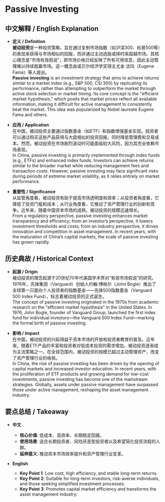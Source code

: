 # Passive Investing

## 中文解释 / English Explanation

* **定义 / Definition**  
  **被动投资**是一种投资策略，旨在通过复制市场指数（如沪深300、标普500等）的表现来获得与市场相似的回报，而非通过主动选股或择时来超越市场。其核心理念是“市场有效假说”，即市场价格已经反映了所有可用信息，因此主动管理难以持续跑赢市场。这一概念由诺贝尔经济学奖得主尤金·法玛（Eugene Fama）等人提出。  
  **Passive investing** is an investment strategy that aims to achieve returns similar to a market index (e.g., S&P 500, CSI 300) by replicating its performance, rather than attempting to outperform the market through active stock selection or market timing. Its core concept is the "efficient market hypothesis," which posits that market prices reflect all available information, making it difficult for active management to consistently beat the market. This idea was popularized by Nobel laureate Eugene Fama and others.

* **应用 / Application**  
  在中国，被动投资主要通过指数基金（如ETF）和指数增强基金实现。投资者可以通过购买这些产品获得与大盘相似的投资回报，同时降低管理费和交易成本。然而，被动投资在市场剧烈波动时可能面临较大风险，因为其完全依赖市场表现。  
  In China, passive investing is primarily implemented through index funds (e.g., ETFs) and enhanced index funds. Investors can achieve returns similar to the broader market while reducing management fees and transaction costs. However, passive investing may face significant risks during periods of extreme market volatility, as it relies entirely on market performance.

* **重要性 / Significance**  
  从监管角度看，被动投资有助于提高市场透明度和效率；从投资者角度看，它降低了投资门槛和成本；从行业角度看，它推动了资产管理行业的创新和竞争。近年来，随着中国资本市场的成熟，被动投资的规模迅速增长。  
  From a regulatory perspective, passive investing enhances market transparency and efficiency; from an investor’s perspective, it lowers investment thresholds and costs; from an industry perspective, it drives innovation and competition in asset management. In recent years, with the maturation of China’s capital markets, the scale of passive investing has grown rapidly.

## 历史典故 / Historical Context

* **起源 / Origin**  
  被动投资的理念起源于20世纪70年代美国学术界对“有效市场假说”的研究。1976年，先锋集团（Vanguard）创始人约翰·博格尔（John Bogle）推出了全球第一只面向个人投资者的指数基金——先锋500指数基金（Vanguard 500 Index Fund），标志着被动投资的正式诞生。  
  The concept of passive investing originated in the 1970s from academic research on the "efficient market hypothesis" in the United States. In 1976, John Bogle, founder of Vanguard Group, launched the first index fund for individual investors—the Vanguard 500 Index Fund—marking the formal birth of passive investing.

* **影响 / Impact**  
  在中国，被动投资的兴起得益于资本市场的开放和投资者教育的普及。近年来，随着ETF产品的丰富和投资者对低成本投资的需求增加，被动投资逐渐成为主流策略之一。在全球范围内，被动投资的规模已超过主动管理资产，改变了资产管理行业的格局。  
  In China, the rise of passive investing has been driven by the opening of capital markets and increased investor education. In recent years, with the proliferation of ETF products and growing demand for low-cost investments, passive investing has become one of the mainstream strategies. Globally, assets under passive management have surpassed those under active management, reshaping the asset management industry.

## 要点总结 / Takeaway

* **中文**  
  - **核心价值**: 低成本、高效率、长期稳定回报。
  - **使用场景**: 适合长期投资者、风险厌恶型投资者以及希望简化投资流程的人群。
  - **延伸意义**: 推动资本市场效率提升和资产管理行业变革。

* **English**  
  - **Key Point 1**: Low cost, high efficiency, and stable long-term returns.
  - **Key Point 2**: Suitable for long-term investors, risk-averse individuals, and those seeking simplified investment processes.
  - **Key Point 3**: Promotes capital market efficiency and transforms the asset management industry.